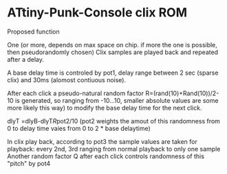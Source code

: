 # ATtiny-Punk-Console clix ROM

Proposed function

One (or more, depends on max space on chip. if more the one is possible, then pseudorandomly chosen) Clix samples are played back and repeated after a delay. 

A base delay time is controled by pot1, delay range between 2 sec (sparse clix) and 30ms (alomost contiuous noise).

After each click a pseudo-natural random factor R=(rand(10)+Rand(10))/2-10 is generated, so ranging from -10...10, smaller absolute values are some more likely this way) to modify the base delay time for the next click.

dlyT =dlyB-dlyT*R*pot2/10  (pot2 weights the amout of this randomness from 0 to delay time vaies from 0 to 2 * base delaytime)

In clix play back, according to pot3 the sample values are taken for playback: every 2nd, 3rd ranging from normal playback to only one sample
Another random factor Q after each click controls randomness of this "pitch" by pot4
